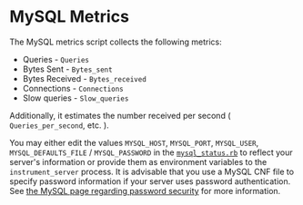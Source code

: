 # MySQL Metrics

The MySQL metrics script collects the following metrics:

* Queries - `Queries`
* Bytes Sent  - `Bytes_sent`
* Bytes Received - `Bytes_received`
* Connections - `Connections`
* Slow queries - `Slow_queries`

Additionally, it estimates the number received per second ( `Queries_per_second`, etc. ).

You may either edit the values `MYSQL_HOST`, `MYSQL_PORT`, `MYSQL_USER`, `MYSQL_DEFAULTS_FILE` / `MYSQL_PASSWORD` in the [`mysql_status.rb`](mysql_status.rb) to reflect your server's information or provide them as environment variables to the `instrument_server` process. It is advisable that you use a MySQL CNF file to specify password information if your server uses password authentication. See [the MySQL page regarding password security](http://dev.mysql.com/doc/refman/5.0/en/password-security-user.html) for more information.
